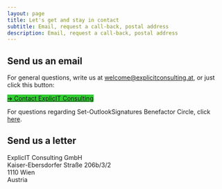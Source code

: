 ```yaml
---
layout: page
title: Let's get and stay in contact
subtitle: Email, request a call-back, postal address
description: Email, request a call-back, postal address
---
```


<h2>Send us an email</h2>
<p>For general questions, write us at <a href="mailto:welcome@explicitconsulting.at">welcome@explicitconsulting.at</a>, or just click this button:</p>

<p><a href="mailto:welcome@explicitconsulting.at" class="button mtrcs-external-link is-link is-normal is-hover has-text-black has-text-weight-bold" style="background-color: limegreen">➔ Contact ExplicIT Consulting</a></p>

<p>For questions regarding Set-OutlookSignatures Benefactor Circle, click <a href="/open-source/set-outlooksignatures">here</a>.</p>

<h2>Send us a letter</h2>
<p>ExplicIT Consulting GmbH<br>Kaiser-Ebersdorfer Straße 206b/3/2<br>1110 Wien<br>Austria</p>
